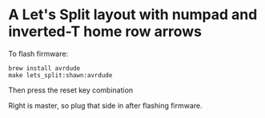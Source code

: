 # A Let's Split layout with numpad and inverted-T home row arrows

To flash firmware:

    brew install avrdude
    make lets_split:shawn:avrdude

Then press the reset key combination

Right is master, so plug that side in after flashing firmware.

